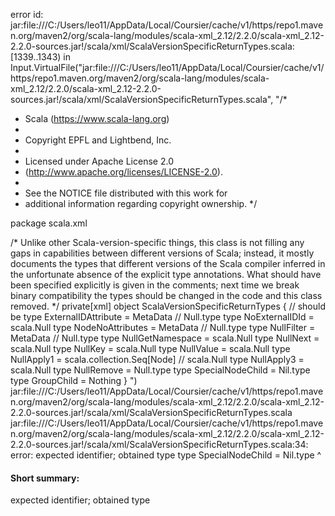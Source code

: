 error id: jar:file:///C:/Users/leo11/AppData/Local/Coursier/cache/v1/https/repo1.maven.org/maven2/org/scala-lang/modules/scala-xml_2.12/2.2.0/scala-xml_2.12-2.2.0-sources.jar!/scala/xml/ScalaVersionSpecificReturnTypes.scala:[1339..1343) in Input.VirtualFile("jar:file:///C:/Users/leo11/AppData/Local/Coursier/cache/v1/https/repo1.maven.org/maven2/org/scala-lang/modules/scala-xml_2.12/2.2.0/scala-xml_2.12-2.2.0-sources.jar!/scala/xml/ScalaVersionSpecificReturnTypes.scala", "/*
 * Scala (https://www.scala-lang.org)
 *
 * Copyright EPFL and Lightbend, Inc.
 *
 * Licensed under Apache License 2.0
 * (http://www.apache.org/licenses/LICENSE-2.0).
 *
 * See the NOTICE file distributed with this work for
 * additional information regarding copyright ownership.
 */

package scala.xml

/*
 Unlike other Scala-version-specific things, this class is not filling any gaps in capabilities
 between different versions of Scala; instead, it mostly documents the types that different versions of the
 Scala compiler inferred in the unfortunate absence of the explicit type annotations.
 What should have been specified explicitly is given in the comments;
 next time we break binary compatibility the types should be changed in the code and this class removed.
 */
private[xml] object ScalaVersionSpecificReturnTypes { // should be
  type ExternalIDAttribute = MetaData                 // Null.type
  type NoExternalIDId = scala.Null
  type NodeNoAttributes = MetaData                    // Null.type
  type NullFilter = MetaData                          // Null.type
  type NullGetNamespace = scala.Null
  type NullNext = scala.Null
  type NullKey = scala.Null
  type NullValue = scala.Null
  type NullApply1 = scala.collection.Seq[Node]        // scala.Null
  type NullApply3 = scala.Null
  type NullRemove = Null.type
  type SpecialNodeChild = Nil.type
  type GroupChild = Nothing
}
")
jar:file:///C:/Users/leo11/AppData/Local/Coursier/cache/v1/https/repo1.maven.org/maven2/org/scala-lang/modules/scala-xml_2.12/2.2.0/scala-xml_2.12-2.2.0-sources.jar!/scala/xml/ScalaVersionSpecificReturnTypes.scala
jar:file:///C:/Users/leo11/AppData/Local/Coursier/cache/v1/https/repo1.maven.org/maven2/org/scala-lang/modules/scala-xml_2.12/2.2.0/scala-xml_2.12-2.2.0-sources.jar!/scala/xml/ScalaVersionSpecificReturnTypes.scala:34: error: expected identifier; obtained type
  type SpecialNodeChild = Nil.type
  ^
#### Short summary: 

expected identifier; obtained type
